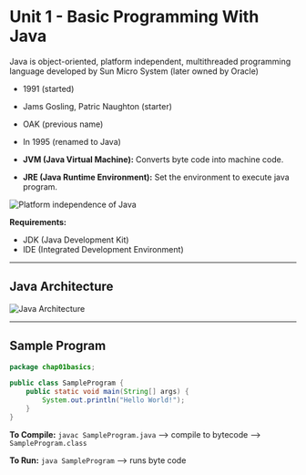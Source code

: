 # Unit 1 - Basic Programming With Java

Java is object-oriented, platform independent, multithreaded programming language developed by Sun Micro System (later owned by Oracle)

- 1991 (started)
- Jams Gosling, Patric Naughton (starter)
- OAK (previous name)
- In 1995 (renamed to Java)


- **JVM (Java Virtual Machine):** Converts byte code into machine code.
- **JRE (Java Runtime Environment):** Set the environment to execute java program.

![Platform independence of Java](https://i.ytimg.com/vi/-F-SnOzJohg/maxresdefault.jpg)

**Requirements:**
- JDK (Java Development Kit)
- IDE (Integrated Development Environment)

---

## Java Architecture

![Java Architecture](https://www.interviewbit.com/blog/wp-content/uploads/2022/06/Java-Architecture-1024x658.png)

---

## Sample Program

```java
package chap01basics;

public class SampleProgram {
    public static void main(String[] args) {
        System.out.println("Hello World!");
    }
}
```

**To Compile:** `javac SampleProgram.java` --> compile to bytecode --> `SampleProgram.class`

**To Run:** `java SampleProgram` --> runs byte code
